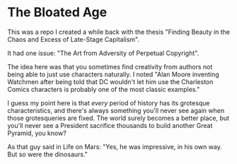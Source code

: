 # The Bloated Age

This was a repo I created a while back with the thesis "Finding Beauty in the Chaos and Excess of Late-Stage Capitalism".

It had one issue: "The Art from Adversity of Perpetual Copyright".

The idea here was that you sometimes find creativity from authors not being able to just use characters naturally. I noted "Alan Moore inventing Watchmen after being told that DC wouldn't let him use the Charleston Comics characters is probably one of the most classic examples."

I guess my point here is that *every* period of history has its grotesque characteristics, and there's always something you'll never see again when those grotesqueries are fixed. The world surely becomes a better place, but you'll never see a President sacrifice thousands to build another Great Pyramid, you know?

As that guy said in Life on Mars: "Yes, he was impressive, in his own way. But so were the dinosaurs."
